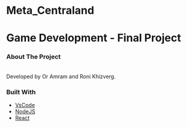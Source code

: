 # Meta_Centraland

# Game Development - Final Project

### About The Project

<br />
Developed by Or Amram and Roni Khizverg.

### Built With

* [VsCode](https://code.visualstudio.com/)
* [NodeJS](https://nodejs.org/en/)
* [React](https://reactjs.org/docs/hooks-intro.html)



